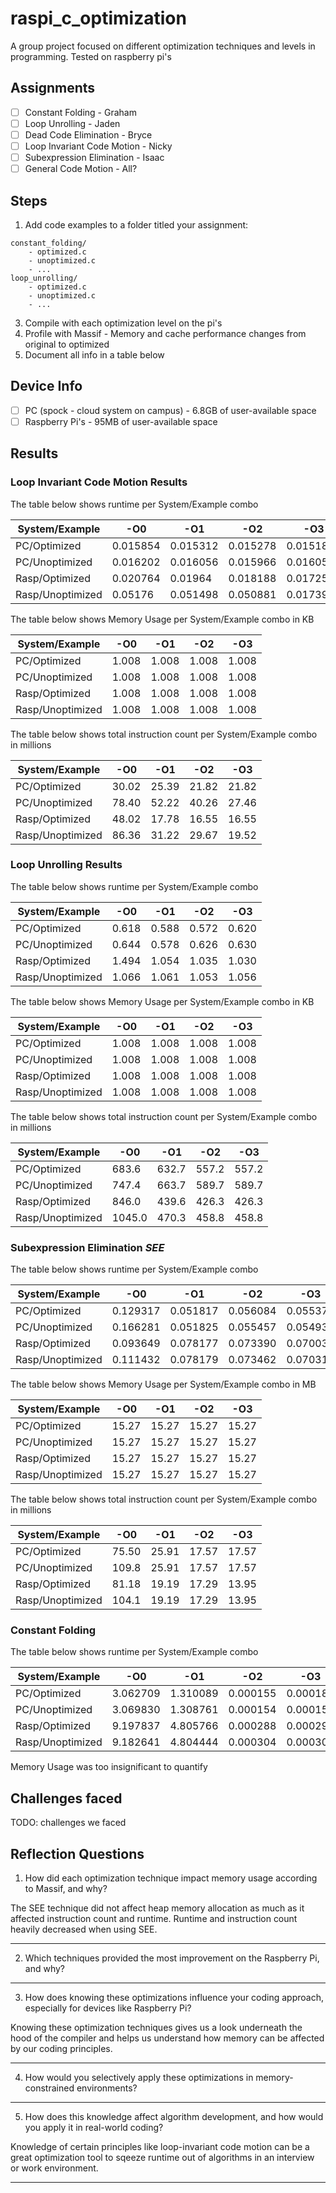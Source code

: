 # raspi_c_optimization
A group project focused on different optimization techniques and levels in programming. Tested on raspberry pi's

## Assignments

- [ ] Constant Folding - Graham
- [ ] Loop Unrolling - Jaden
- [ ] Dead Code Elimination - Bryce
- [ ] Loop Invariant Code Motion - Nicky
- [ ] Subexpression Elimination - Isaac
- [ ] General Code Motion - All?

## Steps
1. Add code examples to a folder titled your assignment:

```
constant_folding/
    - optimized.c
    - unoptimized.c
    - ...
loop_unrolling/
    - optimized.c
    - unoptimized.c
    - ...
```

3. Compile with each optimization level on the pi's
4. Profile with Massif - Memory and cache performance changes from original to optimized
5. Document all info in a table below

## Device Info

- [ ] PC (spock - cloud system on campus) - 6.8GB of user-available space
- [ ] Raspberry Pi's - 95MB of user-available space

## Results
### Loop Invariant Code Motion Results

The table below shows runtime per System/Example combo

| System/Example      | -O0       | -O1       | -O2       | -O3       |
|---------------------|-----------|-----------|-----------|-----------|
| PC/Optimized        |0.015854   |0.015312   |0.015278   |0.015184   |
| PC/Unoptimized      |0.016202   |0.016056   |0.015966   |0.016053   |
| Rasp/Optimized      |0.020764   |0.01964    |0.018188   |0.0172570  |
| Rasp/Unoptimized    |0.05176    |0.051498   |0.050881   |0.017397   |

The table below shows Memory Usage per System/Example combo in KB

| System/Example      | -O0       | -O1       | -O2       | -O3       |
|---------------------|-----------|-----------|-----------|-----------|
| PC/Optimized        |1.008      |1.008      |1.008      |1.008      |
| PC/Unoptimized      |1.008      |1.008      |1.008      |1.008      |
| Rasp/Optimized      |1.008      |1.008      |1.008      |1.008      |
| Rasp/Unoptimized    |1.008      |1.008      |1.008      |1.008      |

The table below shows total instruction count per System/Example combo in millions

| System/Example      | -O0       | -O1       | -O2       | -O3       |
|---------------------|-----------|-----------|-----------|-----------|
| PC/Optimized        |30.02      |25.39      |21.82      |21.82      |
| PC/Unoptimized      |78.40      |52.22      |40.26      |27.46      |
| Rasp/Optimized      |48.02      |17.78      |16.55      |16.55      |
| Rasp/Unoptimized    |86.36      |31.22      |29.67      |19.52      |

### Loop Unrolling Results

The table below shows runtime per System/Example combo

| System/Example      | -O0       | -O1       | -O2       | -O3       |
|---------------------|-----------|-----------|-----------|-----------|
| PC/Optimized        |0.618      |0.588      |0.572      |0.620      |
| PC/Unoptimized      |0.644      |0.578      |0.626      |0.630      |
| Rasp/Optimized      |1.494      |1.054      |1.035      |1.030      |
| Rasp/Unoptimized    |1.066      |1.061      |1.053      |1.056      |

The table below shows Memory Usage per System/Example combo in KB

| System/Example      | -O0       | -O1       | -O2       | -O3       |
|---------------------|-----------|-----------|-----------|-----------|
| PC/Optimized        |1.008      |1.008      |1.008      |1.008      |
| PC/Unoptimized      |1.008      |1.008      |1.008      |1.008      |
| Rasp/Optimized      |1.008      |1.008      |1.008      |1.008      |
| Rasp/Unoptimized    |1.008      |1.008      |1.008      |1.008      |

The table below shows total instruction count per System/Example combo in millions

| System/Example      | -O0       | -O1       | -O2       | -O3       |
|---------------------|-----------|-----------|-----------|-----------|
| PC/Optimized        |683.6      |632.7      |557.2      |557.2      |
| PC/Unoptimized      |747.4      |663.7      |589.7      |589.7      |
| Rasp/Optimized      |846.0      |439.6      |426.3      |426.3      |
| Rasp/Unoptimized    |1045.0     |470.3      |458.8      |458.8      |

### Subexpression Elimination ***SEE***

The table below shows runtime per System/Example combo

| System/Example   |   -O0    |   -O1    |   -O2    |   -O3    | 
| ---------------- | -------- | -------- | -------- | -------- |
| PC/Optimized     | 0.129317 | 0.051817 | 0.056084 | 0.055378 |
| PC/Unoptimized   | 0.166281 | 0.051825 | 0.055457 | 0.054935 |
| Rasp/Optimized   | 0.093649 | 0.078177 | 0.073390 | 0.070039 |
| Rasp/Unoptimized | 0.111432 | 0.078179 | 0.073462 | 0.070319 |

The table below shows Memory Usage per System/Example combo in MB

| System/Example   |   -O0    |   -O1    |   -O2    |   -O3    | 
| ---------------- | -------- | -------- | -------- | -------- |
| PC/Optimized     |   15.27  |   15.27  |   15.27  |   15.27  |
| PC/Unoptimized   |   15.27  |   15.27  |   15.27  |   15.27  |
| Rasp/Optimized   |   15.27  |   15.27  |   15.27  |   15.27  |
| Rasp/Unoptimized |   15.27  |   15.27  |   15.27  |   15.27  |

The table below shows total instruction count per System/Example combo in millions

| System/Example   |   -O0    |   -O1    |   -O2    |   -O3    | 
| ---------------- | -------- | -------- | -------- | -------- |
| PC/Optimized     |   75.50  |   25.91  |   17.57  |   17.57  |
| PC/Unoptimized   |   109.8  |   25.91  |   17.57  |   17.57  |
| Rasp/Optimized   |   81.18  |   19.19  |   17.29  |   13.95  |
| Rasp/Unoptimized |   104.1  |   19.19  |   17.29  |   13.95  |

### Constant Folding 
The table below shows runtime per System/Example combo

| System/Example   |   -O0    |   -O1    |   -O2    |   -O3    | 
| ---------------- | -------- | -------- | -------- | -------- |
| PC/Optimized     | 3.062709 | 1.310089 | 0.000155 | 0.000183 |
| PC/Unoptimized   | 3.069830 | 1.308761 | 0.000154 | 0.000154 |
| Rasp/Optimized   | 9.197837 | 4.805766 | 0.000288 | 0.000290 |
| Rasp/Unoptimized | 9.182641 | 4.804444 | 0.000304 | 0.000305 |

Memory Usage was too insignificant to quantify 

## Challenges faced

TODO: challenges we faced 

## Reflection Questions

1. How did each optimization technique impact memory usage according to Massif,
and why?

The SEE technique did not affect heap memory allocation as much as it affected instruction count and runtime. Runtime and instruction count heavily decreased when using SEE.

---

2. Which techniques provided the most improvement on the Raspberry Pi, and why?



---

3. How does knowing these optimizations influence your coding approach, especially
for devices like Raspberry Pi?

Knowing these optimization techniques gives us a look underneath the hood of the compiler and helps us understand how memory can be affected by our coding principles.



---

4. How would you selectively apply these optimizations in memory-constrained
environments?



---

5. How does this knowledge affect algorithm development, and how would you apply
it in real-world coding?

Knowledge of certain principles like loop-invariant code motion can be a great optimization tool to sqeeze runtime out of algorithms in an interview or work environment. 


---
